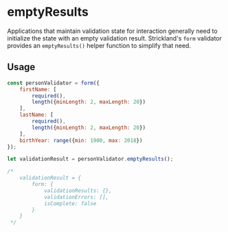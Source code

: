 # emptyResults

Applications that maintain validation state for interaction generally need to initialize the state with an empty validation result. Strickland's `form` validator provides an `emptyResults()` helper function to simplify that need.

## Usage

```jsx
const personValidator = form({
    firstName: [
        required(),
        length({minLength: 2, maxLength: 20})
    ],
    lastName: [
        required(),
        length({minLength: 2, maxLength: 20})
    ],
    birthYear: range({min: 1900, max: 2018})
});

let validationResult = personValidator.emptyResults();

/*
    validationResult = {
        form: {
            validationResults: {},
            validationErrors: [],
            isComplete: false
        }
    }
 */
```

